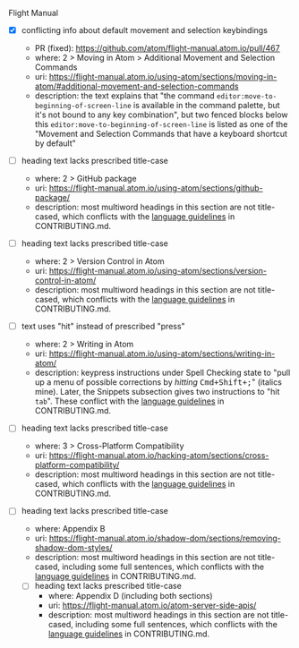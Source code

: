 Flight Manual

- [X] conflicting info about default movement and selection keybindings
  - PR (fixed): https://github.com/atom/flight-manual.atom.io/pull/467
  - where: 2 > Moving in Atom > Additional Movement and Selection Commands
  - uri: https://flight-manual.atom.io/using-atom/sections/moving-in-atom/#additional-movement-and-selection-commands
  - description: the text explains that "the command `editor:move-to-beginning-of-screen-line` is available in the command palette, but it's not bound to any key combination", but two fenced blocks below this `editor:move-to-beginning-of-screen-line` is listed as one of the "Movement and Selection Commands that have a keyboard shortcut by default"

- [ ] heading text lacks prescribed title-case
  - where: 2 > GitHub package
  - uri: https://flight-manual.atom.io/using-atom/sections/github-package/
  - description: most multiword headings in this section are not title-cased, which conflicts with the [language guidelines]( https://github.com/atom/flight-manual.atom.io/blob/master/CONTRIBUTING.md#language) in CONTRIBUTING.md.

- [ ] heading text lacks prescribed title-case
  - where: 2 > Version Control in Atom
  - uri: https://flight-manual.atom.io/using-atom/sections/version-control-in-atom/
  - description: most multiword headings in this section are not title-cased, which conflicts with the [language guidelines]( https://github.com/atom/flight-manual.atom.io/blob/master/CONTRIBUTING.md#language) in CONTRIBUTING.md.

- [ ] text uses "hit" instead of prescribed "press"
  - where: 2 > Writing in Atom
  - uri: https://flight-manual.atom.io/using-atom/sections/writing-in-atom/
  - description: keypress instructions under Spell Checking state to "pull up a menu of possible corrections by _hitting_ <kbd>Cmd+Shift+;</kbd>" (italics mine). Later, the Snippets subsection gives two instructions to "hit `tab`". These conflict with the [language guidelines]( https://github.com/atom/flight-manual.atom.io/blob/master/CONTRIBUTING.md#language) in CONTRIBUTING.md.

- [ ] heading text lacks prescribed title-case
  - where: 3 > Cross-Platform Compatibility
  - uri: https://flight-manual.atom.io/hacking-atom/sections/cross-platform-compatibility/
  - description: most multiword headings in this section are not title-cased, which conflicts with the [language guidelines]( https://github.com/atom/flight-manual.atom.io/blob/master/CONTRIBUTING.md#language) in CONTRIBUTING.md.

- [ ] heading text lacks prescribed title-case
  - where: Appendix B
  - uri: https://flight-manual.atom.io/shadow-dom/sections/removing-shadow-dom-styles/
  - description: most multiword headings in this section are not title-cased, including some full sentences, which conflicts with the [language guidelines]( https://github.com/atom/flight-manual.atom.io/blob/master/CONTRIBUTING.md#language) in CONTRIBUTING.md.

  - [ ] heading text lacks prescribed title-case
    - where: Appendix D (including both sections)
    - uri: https://flight-manual.atom.io/atom-server-side-apis/
    - description: most multiword headings in this section are not title-cased, including some full sentences, which conflicts with the [language guidelines]( https://github.com/atom/flight-manual.atom.io/blob/master/CONTRIBUTING.md#language) in CONTRIBUTING.md.
